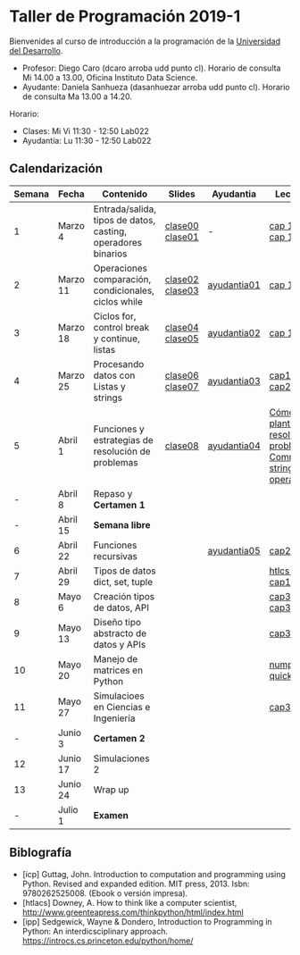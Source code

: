 # Taller de Programación 2019-1

Bienvenides al curso de introducción a la programación de la [Universidad del Desarrollo](http://www.udd.cl).

* Profesor: Diego Caro (dcaro arroba udd punto cl). Horario de consulta Mi 14.00 a 13.00, Oficina Instituto Data Science.
* Ayudante: Daniela Sanhueza (dasanhuezar arroba udd punto cl).  Horario de consulta Ma 13.00 a 14.20. 

Horario:

* Clases: Mi Vi 11:30 - 12:50 Lab022
* Ayudantía: Lu 11:30 - 12:50 Lab022

## Calendarización

Semana | Fecha | Contenido | Slides | Ayudantia |Lectura 
------ | ----- | --------- | ------ | ------- | -------
1 | Marzo 4 | Entrada/salida, tipos de datos, casting, operadores binarios | [clase00](./clases/clase00-welcome.pdf) [clase01](./clases/clase01-variables.pdf)  |  \- | [cap 1.1](https://introcs.cs.princeton.edu/python/11hello)  [cap 1.2](https://introcs.cs.princeton.edu/python/12types) 
2 | Marzo 11 | Operaciones comparación, condicionales, ciclos while | [clase02](clases/clase02-expresiones.pdf) [clase03](clases/clase03-ciclos.pdf) | [ayudantia01](ayudantias/ayudantia01.pdf)  | [cap 1.3](https://introcs.cs.princeton.edu/python/13flow/)
3 | Marzo 18 | Ciclos for, control break y continue, listas | [clase04](clases/clase04-ciclos2.pdf) [clase05](clases/clase05-listas.pdf)  | [ayudantia02](ayudantias/ayudantia02.pdf) | [cap 1.3](https://introcs.cs.princeton.edu/python/13flow/)
4 | Marzo 25 | Procesando datos con Listas y strings| [clase06](clases/clase06-listas-strings.pdf) [clase07](clases/clase07-funciones.pdf) | [ayudantia03](ayudantias/ayudantia03.pdf) |[cap1.4](https://introcs.cs.princeton.edu/python/14array/) [cap2.1](https://introcs.cs.princeton.edu/python/21function/)
5 | Abril 1 | Funciones y estrategias de resolución de problemas | [clase08](clases/clase08-howtosolveit.pdf)  | [ayudantia04](ayudantias/ayudantia04.pdf) | [Cómo plantear y resolver problemas](https://es.wikipedia.org/wiki/C%C3%B3mo_plantear_y_resolver_problemas) [Common string operations](https://docs.python.org/3/library/stdtypes.html#text-sequence-type-str)
\- | Abril 8 | Repaso y **Certamen 1** |  |  |
\- | Abril 15 | **Semana libre** | |  |
6 | Abril 22 | Funciones recursivas | | [ayudantia05](ayudantias/ayudantia05.pdf) | [cap2.3](https://introcs.cs.princeton.edu/python/23recursion/)
7 | Abril 29 | Tipos de datos dict, set, tuple | | | [htlcs-cap11](http://www.greenteapress.com/thinkpython/html/thinkpython012.html)
8 | Mayo 6 | Creación tipos de datos, API | |  |[cap3.1](https://introcs.cs.princeton.edu/python/31datatype/) [cap3.2](https://introcs.cs.princeton.edu/python/32class/)
9 | Mayo 13 | Diseño tipo abstracto de datos y APIs | | | [cap3.3](https://introcs.cs.princeton.edu/python/33design/)
10 | Mayo 20 | Manejo de matrices en Python |  | | [numpy quickstart](https://docs.scipy.org/doc/numpy-1.16.1/user/quickstart.html)
11 | Mayo 27 | Simulacioes en Ciencias e Ingeniería | | | [cap3.4](https://introcs.cs.princeton.edu/python/34nbody/)
 \- | Junio 3 | **Certamen 2** |  |  |
12 | Junio 17 | Simulaciones 2 |  | |
13 | Junio 24 | Wrap up |  | |
\- | Julio 1 | **Examen** |  |  |

## Biblografía
* [icp] Guttag, John. Introduction to computation and programming using Python. Revised and expanded edition. MIT press, 2013. Isbn: 9780262525008. (Ebook o versión impresa).
* [htlacs] Downey, A. How to think like a computer scientist, http://www.greenteapress.com/thinkpython/html/index.html
* [ipp] Sedgewick, Wayne & Dondero, Introduction to Programming in Python: An interdicsciplinary approach. https://introcs.cs.princeton.edu/python/home/ 
